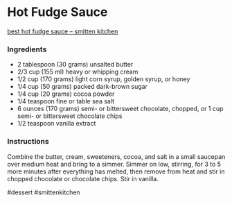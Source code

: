 # Hot Fudge Sauce
[best hot fudge sauce – smitten kitchen](https://smittenkitchen.com/2017/06/best-hot-fudge-sauce/)

### Ingredients
* 2 tablespoon (30 grams) unsalted butter
* 2/3 cup (155 ml) heavy or whipping cream
* 1/2 cup (170 grams) light corn syrup, golden syrup, or honey
* 1/4 cup (50 grams) packed dark-brown sugar
* 1/4 cup (20 grams) cocoa powder
* 1/4 teaspoon fine or table sea salt
* 6 ounces (170 grams) semi- or bittersweet chocolate, chopped, or 1 cup semi- or bittersweet chocolate chips
* 1/2 teaspoon vanilla extract

### Instructions
Combine the butter, cream, sweeteners, cocoa, and salt in a small saucepan over medium heat and bring to a simmer. Simmer on low, stirring, for 3 to 5 more minutes after everything has melted, then remove from heat and stir in chopped chocolate or chocolate chips. Stir in vanilla.
 
#dessert #smittenkitchen